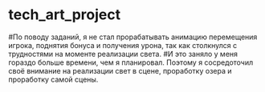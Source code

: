 # tech_art_project

#По поводу заданий, я не стал прорабатывать анимацию перемещения игрока, поднятия бонуса и получения урона, так как столкнулся с трудностями на моменте реализации света.
#И это заняло у меня гораздо больше времени, чем я планировал. Поэтому я сосредоточил своё внимание на реализации свет в сцене, проработку озера и проработку самой сцены.
